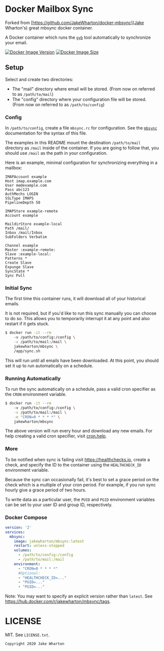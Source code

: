 Docker Mailbox Sync
===================

Forked from [https://github.com/JakeWharton/docker-mbsync](Jake Wharton's) great mbsync docker container.

A Docker container which runs the [`gyb`][1] tool automatically to synchronize your email.

 [1]: https://github.com/jay0lee/got-your-back

[![Docker Image Version](https://img.shields.io/docker/v/paour/gyb?sort=semver)][hub]
[![Docker Image Size](https://img.shields.io/docker/image-size/paour/gyb)][layers]

 [hub]: https://hub.docker.com/r/paour/gyb/
 [layers]: https://microbadger.com/images/paour/gyb


Setup
-----

Select and create two directories:

 * The "mail" directory where email will be stored. (From now on referred to as `/path/to/mail`)
 * The "config" directory where your configuration file will be stored. (From now on referred to as `/path/to/config`)


### Config

In `/path/to/config`, create a file `mbsync.rc` for configuration.
See the [`mbsync`][1] documentation for the syntax of this file.

The examples in this README mount the destination `/path/to/mail` directory as `/mail` inside of the container.
If you are going to follow that, you should use `/mail` as the path in your configuration.

Here is an example, minimal configuration for synchronizing everything in a mailbox:
```
IMAPAccount example
Host imap.example.com
User me@example.com
Pass abc123
AuthMechs LOGIN
SSLType IMAPS
PipelineDepth 50

IMAPStore example-remote
Account example

MaildirStore example-local
Path /mail/
Inbox /mail/Inbox
SubFolders Verbatim

Channel example
Master :example-remote:
Slave :example-local:
Patterns *
Create Slave
Expunge Slave
SyncState *
Sync Pull
```


### Initial Sync

The first time this container runs, it will download all of your historical emails.

It is not required, but if you'd like to run this sync manually you can choose to do so.
This allows you to temporarily interrupt it at any point and also restart if it gets stuck.

```bash
$ docker run -it --rm
    -v /path/to/config:/config \
    -v /path/to/mail:/mail \
    jakewharton/mbsync \
    /app/sync.sh
```

This will run until all emails have been downloaded. At this point, you should set it up to run automatically on a schedule.


### Running Automatically

To run the sync automatically on a schedule, pass a valid cron specifier as the `CRON` environment variable.

```bash
$ docker run -it --rm
    -v /path/to/config:/config \
    -v /path/to/mail:/mail \
    -e "CRON=0 * * * *" \
    jakewharton/mbsync
```

The above version will run every hour and download any new emails. For help creating a valid cron specifier, visit [cron.help][2].

 [2]: https://cron.help/#0_*_*_*_*


### More

To be notified when sync is failing visit https://healthchecks.io, create a check, and specify the ID to the container using the `HEALTHCHECK_ID` environment variable.

Because the sync can occasionally fail, it's best to set a grace period on the check which is a multiple of your cron period. For example, if you run sync hourly give a grace period of two hours.

To write data as a particular user, the `PUID` and `PGID` environment variables can be set to your user ID and group ID, respectively.


### Docker Compose

```yaml
version: '2'
services:
  mbsync:
    image: jakewharton/mbsync:latest
    restart: unless-stopped
    volumes:
      - /path/to/config:/config
      - /path/to/mail:/mail
    environment:
      - "CRON=0 * * * *"
      #Optional:
      - "HEALTHCHECK_ID=..."
      - "PUID=..."
      - "PGID=..."
```

Note: You may want to specify an explicit version rather than `latest`.
See https://hub.docker.com/r/jakewharton/mbsync/tags.



LICENSE
======

MIT. See `LICENSE.txt`.

    Copyright 2020 Jake Wharton
